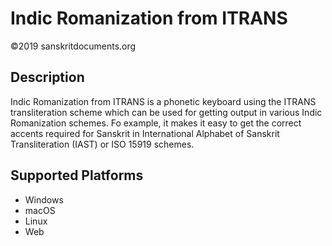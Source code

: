 Indic Romanization from ITRANS
=================

©2019 sanskritdocuments.org

Description
-------------

Indic Romanization from ITRANS is a phonetic keyboard using the ITRANS transliteration scheme 
which can be used for getting output in various Indic Romanization schemes. Fo example, 
it makes it easy to get the correct accents required for Sanskrit in International Alphabet of Sanskrit Transliteration (IAST)
or ISO 15919 schemes.


Supported Platforms
------------------------
* Windows
* macOS
* Linux
* Web